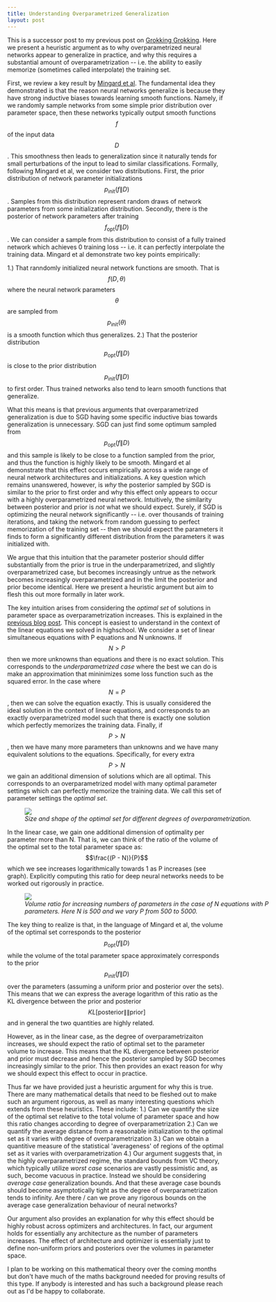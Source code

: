 ```yaml
---
title: Understanding Overparametrized Generalization
layout: post
---
```


This is a successor post to my previous post on [Grokking Grokking](http://beren.io/2022-01-11-Grokking-Grokking/). Here we present a heuristic argument as to why overparametrized neural networks appear to generalize in practice, and why this requires a substantial amount of overparametrization -- i.e. the ability to easily memorize (sometimes called interpolate) the training set. 

First, we review a key result by [Mingard et al](https://www.jmlr.org/papers/volume22/20-676/20-676.pdf). The fundamental idea they demonstrated is that the reason neural networks generalize is because they have strong inductive biases towards learning smooth functions. Namely, if we randomly sample networks from some simple prior distribution over parameter space, then these networks typically output smooth functions $$f$$ of the input data $$D$$. This smoothness then leads to generalization since it naturally tends for small perturbations of the input to lead to similar classifications. Formally, following Mingard et al, we consider two distributions. First, the prior distribution of network parameter initializations $$p_{\text{init}}(f \| D)$$. Samples from this distribution represent random draws of network parameters from some initialization distribution. Secondly, there is the posterior of network parameters after training $$f_{\text{opt}}(f \| D)$$. We can consider a sample from this distribution to consist of a fully trained network which achieves 0 training loss -- i.e. it can perfectly interpolate the training data. Mingard et al demonstrate two key points empirically:

1.) That ranndomly initialized neural network functions are smooth. That is $$f(D,\theta)$$ where the neural network parameters  $$\theta$$ are sampled from $$p_{\text{init}}(\theta)$$ is a smooth function which thus generalizes.
2.) That the posterior distribution $$p_{\text{opt}}(f \| D)$$ is close to the prior distribution $$p_{\text{init}}(f \| D)$$ to first order. Thus trained networks also tend to learn smooth functions that generalize.

What this means is that previous arguments that overparametrized generalization is due to SGD having some specific inductive bias towards generalization is unnecessary. SGD can just find some optimum sampled from $$p_{\text{opt}}(f \| D)$$ and this sample is likely to be close to a function sampled from the prior, and thus the function is highly likely to be smooth. Mingard et al demonstrate that this effect occurs empirically across a wide range of neural network architectures and initializations. A key question which remains unanswered, however, is *why* the posterior sampled by SGD is similar to the prior to first order and why this effect only appears to occur with a highly overparametrized neural network. Intuitively, the similarity between posterior and prior is *not* what we should expect. Surely, if SGD is optimizing the neural network significantly -- i.e. over thousands of training iterations, and taking the network from random guessing to perfect memorization of the training set -- then we should expect the parameters it finds to form a significantly different distribution from the parameters it was initialized with. 

We argue that this intuition that the parameter posterior should differ substantially from the prior is true in the underparametrized, and slightly overparametrized case, but becomes increasingly untrue as the network becomes increasingly overparametrized and in the limit the posterior and prior become identical. Here we present a heuristic argument but aim to flesh this out more formally in later work.

The key intuition arises from considering the *optimal set* of solutions in parameter space as overparametrization increases. This is explained in the [previous blog post](http://beren.io/2022-01-11-Grokking-Grokking/). This concept is easiest to understand in the context of the linear equations we solved in highschool. We consider a set of linear simultaneous equations with P equations and N unknowns. If $$N > P$$ then we more unknowns than equations and there is no exact solution. This corresponds to the *underparametrized case* where the best we can do is make an approximation that mininimizes some loss function such as the squared error. In the case where $$N = P$$, then we can solve the equation exactly. This is usually considered the ideal solution in the context of linear equations, and corresponds to an exactly overparametrized model such that there is exactly one solution which perfectly memorizes the training data. Finally, if $$P > N$$, then we have many more parameters than unknowns and we have many equivalent solutions to the equations. Specifically, for every extra $$P > N$$ we gain an additional dimension of solutions which are all optimal. This corresponds to an overparametrized model with many optimal parameter settings which can perfectly memorize the training data. We call this set of parameter settings the *optimal set*. 

<figure style="width: 120%"> <img src="{{ site.url }}{{ site.baseurl }}/assets/figures/grokking_blogpost_figures.jpg"> <figcaption><em>Size and shape of the optimal set for different degrees of overparametrization. </em></figcaption></figure> 

In the linear case, we gain one additional dimension of optimality per parameter more than N. That is, we can think of the ratio of the volume of the optimal set to the total parameter space as:  $$\frac{(P - N)}{P}$$ which we see increases logarithmically towards 1 as P increases (see graph). Explicitly computing this ratio for deep neural networks needs to be worked out rigorously in practice.


<figure style="width: 120%"> <img src="{{ site.url }}{{ site.baseurl }}/assets/figures/overparametrization_volume_ratio_graph.jpg"> <figcaption><em>Volume ratio for increasing numbers of parameters in the case of N equations with P parameters. Here N is 500 and we vary P from 500 to 5000. </em></figcaption></figure> 


The key thing to realize is that, in the language of Mingard et al, the volume of the optimal set corresponds to the posterior $$p_{\text{opt}}(f \| D)$$ while the volume of the  total parameter space approximately corresponds to the prior $$p_{\text{init}}(f \| D)$$ over the parameters (assuming a uniform prior and posterior over the sets). This means that we can express the average logarithm of this ratio as the KL divergence between the prior and posterior $$KL[\text{posterior} \|\| \text{prior}]$$ and in general the two quantities are highly related.

However, as in the linear case, as the degree of overparametrizaiton increases, we should expect the ratio of optimal set to the parameter volume to increase. This means that the KL divergence between posterior and prior must decrease and hence the posterior sampled by SGD becomes increasingly similar to the prior. This then provides an exact reason for why we should expect this effect to occur in practice. 

Thus far we have provided just a heuristic argument for why this is true. There are many mathematical details that need to be fleshed out to make such an argument rigorous, as well as many interesting questions which extends from these heuristics.
These include:
1.) Can we quantify the size of the optimal set relative to the total volume of parameter space and how this ratio changes according to degree of overparametrization
2.) Can we quantify the average distance from a reasonable initialization to the optimal set as it varies with degree of overparametrization
3.) Can we obtain a quantitive measure of the statistical 'averageness' of regions of the optimal set as it varies with overparametrization
4.) Our argument suggests that, in the highly overparametrized regime, the standard bounds from VC theory, which typically utilize *worst case* scenarios are vastly pessimistic and, as such, become vacuous in practice. Instead we should be considering *average case* generalization bounds. And that these average case bounds should become asymptotically tight as the degree of overparametrization tends to infinity. Are there / can we prove any rigorous bounds on the average case generalization behaviour of neural networks?

Our argument also provides an explanation for why this effect should be highly robust across optimizers and architectures. In fact, our argument holds for essentially any architecture as the number of parameters increases. The effect of architecture and optimizer is essentially just to define non-uniform priors and posteriors over the volumes in parameter space.

I plan to be working on this mathematical theory over the coming months but don't have much of the maths background needed for proving results of this type. If anybody is interested and has such a background please reach out as I'd be happy to collaborate.
